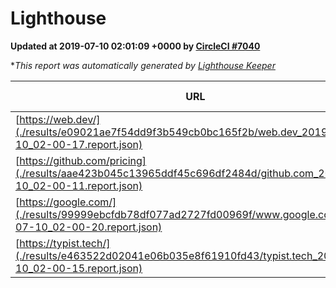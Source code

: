 
# Lighthouse

**Updated at 2019-07-10 02:01:09 +0000 by [CircleCI #7040](https://circleci.com/gh/ItinerisLtd/lighthouse-keeper-example/7040)**

**This report was automatically generated by [Lighthouse Keeper](https://github.com/itinerisltd/lighthouse-keeper)*

| URL | Performance | Accessibility | Best Practices | SEO | PWA | Updated At |
| --- | --- | --- | --- | --- | --- | --- |
| [https://web.dev/](./results/e09021ae7f54dd9f3b549cb0bc165f2b/web.dev_2019-07-10_02-00-17.report.json) | 0.91 | 0.9 | 1 | 0.96 | 1 | 2019-07-10T02:00:17.893Z |
| [https://github.com/pricing](./results/aae423b045c13965ddf45c696df2484d/github.com_2019-07-10_02-00-11.report.json) | 0.83 | 0.93 | 0.93 | 0.92 | 0.56 | 2019-07-10T02:00:11.532Z |
| [https://google.com/](./results/99999ebcfdb78df077ad2727fd00969f/www.google.com_2019-07-10_02-00-20.report.json) | 0.95 | 0.88 | 0.93 | 0.83 | 0.56 | 2019-07-10T02:00:20.511Z |
| [https://typist.tech/](./results/e463522d02041e06b035e8f61910fd43/typist.tech_2019-07-10_02-00-15.report.json) | 1 |  |  |  |  | 2019-07-10T02:00:15.662Z |
